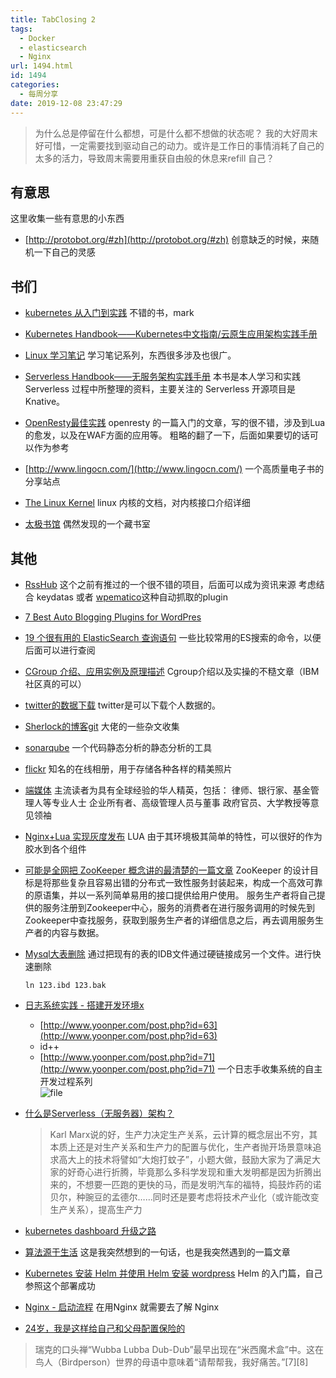 ```yaml
---
title: TabClosing 2
tags:
  - Docker
  - elasticsearch
  - Nginx
url: 1494.html
id: 1494
categories:
  - 每周分享
date: 2019-12-08 23:47:29
---
```


> 为什么总是停留在什么都想，可是什么都不想做的状态呢？ 我的大好周末好可惜，一定需要找到驱动自己的动力。或许是工作日的事情消耗了自己的太多的活力，导致周末需要用重获自由般的休息来refill 自己？

有意思
---

这里收集一些有意思的小东西

*   [http://protobot.org/#zh](http://protobot.org/#zh) 创意缺乏的时候，来随机一下自己的灵感

书们
--

*   [kubernetes 从入门到实践](https://www.kancloud.cn/huyipow/kubernetes/531982) 不错的书，mark
    
*   [Kubernetes Handbook——Kubernetes中文指南/云原生应用架构实践手册](https://jimmysong.io/kubernetes-handbook)
    
*   [Linux 学习笔记](https://www.huweihuang.com/linux-notes/) 学习笔记系列，东西很多涉及也很广。
    
*   [Serverless Handbook——无服务架构实践手册](https://jimmysong.io/serverless-handbook/) 本书是本人学习和实践 Serverless 过程中所整理的资料，主要关注的 Serverless 开源项目是 Knative。
    
*   [OpenResty最佳实践](https://moonbingbing.gitbooks.io/openresty-best-practices/lua/brief.html) openresty 的一篇入门的文章，写的很不错，涉及到Lua的愈发，以及在WAF方面的应用等。 粗略的翻了一下，后面如果要切的话可以作为参考
    
*   [http://www.lingocn.com/](http://www.lingocn.com/) 一个高质量电子书的分享站点
    
*   [The Linux Kernel](https://www.kernel.org/doc/html/latest/admin-guide/index.html) linux 内核的文档，对内核接口介绍详细
    
*   [太极书馆](http://www.8bei8.com/app/bookFace/default20190701/index_default.php?back_url=http://www.8bei8.com/book/wenku/mengdejiexi_dmao.html) 偶然发现的一个藏书室
    

其他
--

*   [RssHub](https://rsshub.app/) 这个之前有推过的一个很不错的项目，后面可以成为资讯来源 考虑结合 keydatas 或者 [wpematico](http://www.wpematico.com/)这种自动抓取的plugin
    
*   [7 Best Auto Blogging Plugins for WordPres](https://blog.hubspot.com/website/best-auto-blogging-plugins-for-wordpress)
    
*   [19 个很有用的 ElasticSearch 查询语句](https://n3xtchen.github.io/n3xtchen/elasticsearch/2017/07/05/elasticsearch-23-useful-query-example) 一些比较常用的ES搜索的命令，以便后面可以进行查阅
    
*   [CGroup 介绍、应用实例及原理描述](https://www.ibm.com/developerworks/cn/linux/1506_cgroup/index.html) Cgroup介绍以及实操的不糙文章（IBM社区真的可以）
    
*   [twitter的数据下载](https://twitter.com/settings/your_twitter_data) twitter是可以下载个人数据的。
    
*   [Sherlock的博客git](https://github.com/SherlockHomer/blog) 大佬的一些杂文收集
    
*   [sonarqube](https://www.sonarqube.org/) 一个代码静态分析的静态分析的工具
    
*   [flickr](https://www.flickr.com/) 知名的在线相册，用于存储各种各样的精美照片
    
*   [端媒体](https://theinitium.com/) 主流读者为具有全球经验的华人精英，包括： 律师、银行家、基金管理人等专业人士 企业所有者、高级管理人员与董事 政府官员、大学教授等意见领袖
    
*   [Nginx+Lua 实现灰度发布](https://i4t.com/4070.html) LUA 由于其环境极其简单的特性，可以很好的作为胶水到各个组件
    
*   [可能是全网把 ZooKeeper 概念讲的最清楚的一篇文章](https://segmentfault.com/a/1190000016349824) ZooKeeper 的设计目标是将那些复杂且容易出错的分布式一致性服务封装起来，构成一个高效可靠的原语集，并以一系列简单易用的接口提供给用户使用。 服务生产者将自己提供的服务注册到Zookeeper中心，服务的消费者在进行服务调用的时候先到Zookeeper中查找服务，获取到服务生产者的详细信息之后，再去调用服务生产者的内容与数据。
    
*   [Mysql大表删除](http://www.yoonper.com/post.php?id=72) 通过把现有的表的IDB文件通过硬链接成另一个文件。进行快速删除
    
        ln 123.ibd 123.bak
    
*   [日志系统实践 \- 搭建开发环境x](http://www.yoonper.com/post.php?id=63)
    
    *   [http://www.yoonper.com/post.php?id=63](http://www.yoonper.com/post.php?id=63)
    *   id++
    *   [http://www.yoonper.com/post.php?id=71](http://www.yoonper.com/post.php?id=71) 一个日志手收集系统的自主开发过程系列  
        ![file](https://blog.12ms.xyz/wp-content/uploads/2019/12/image-1575814219683.png)
*   [什么是Serverless（无服务器）架构？](https://jimmysong.io/posts/what-is-serverless/)
    
    > Karl Marx说的好，生产力决定生产关系，云计算的概念层出不穷，其本质上还是对生产关系和生产力的配置与优化，生产者抛开场景意味追求高大上的技术将譬如“大炮打蚊子”，小题大做，鼓励大家为了满足大家的好奇心进行折腾，毕竟那么多科学发现和重大发明都是因为折腾出来的，不想要一匹跑的更快的马，而是发明汽车的福特，捣鼓炸药的诺贝尔，种豌豆的孟德尔……同时还是要考虑将技术产业化（或许能改变生产关系），提高生产力
    
*   [kubernetes dashboard 升级之路](https://www.qikqiak.com/post/update-kubernetes-dashboard-more-secure/)
    
*   [算法源于生活](https://www.jianshu.com/p/f0dddfa11457) 这是我突然想到的一句话，也是我突然遇到的一篇文章
    
*   [Kubernetes 安装 Helm 并使用 Helm 安装 wordpress](https://www.sunmite.com/docker/kubernetes-install-helm-and-wordpress.html) Helm 的入门篇，自己参照这个部署成功
    
*   [Nginx - 启动流程](http://cxd2014.github.io/2019/01/24/nginx-init/) 在用Nginx 就需要去了解 Nginx
    
*   [24岁，我是这样给自己和父母配置保险的](https://blog.shuziyimin.org/526)
    

> 瑞克的口头禅“Wubba Lubba Dub-Dub”最早出现在“米西魔术盒”中。这在鸟人（Birdperson）世界的母语中意味着“请帮帮我，我好痛苦。”\[7\]\[8\]